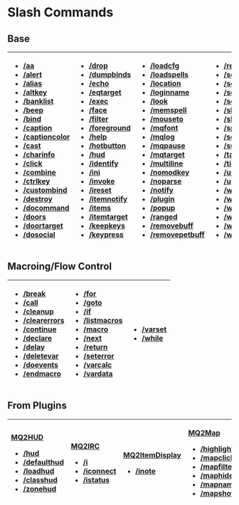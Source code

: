 # Slash Commands

## Base

<table>
  <thead>
    <tr>
      <th style="text-align:left">
        <ul>
          <li><a href="aa.md">/aa</a>
          </li>
          <li><a href="alert.md">/alert</a>
          </li>
          <li><a href="alias.md">/alias</a>
          </li>
          <li><a href="altkey.md">/altkey</a>
          </li>
          <li><a href="banklist.md">/banklist</a>
          </li>
          <li><a href="beep.md">/beep</a>
          </li>
          <li><a href="bind.md">/bind</a>
          </li>
          <li><a href="caption.md">/caption</a>
          </li>
          <li><a href="captioncolor.md">/captioncolor</a>
          </li>
          <li><a href="cast.md">/cast</a>
          </li>
          <li><a href="charinfo.md">/charinfo</a>
          </li>
          <li><a href="click.md">/click</a>
          </li>
          <li><a href="combine.md">/combine</a>
          </li>
          <li><a href="ctrlkey.md">/ctrlkey</a>
          </li>
          <li><a href="../../plugins/core-plugins/mq2custombinds/custombind.md">/custombind</a>
          </li>
          <li><a href="destroy.md">/destroy</a>
          </li>
          <li><a href="docommand.md">/docommand</a>
          </li>
          <li><a href="doors.md">/doors</a>
          </li>
          <li><a href="doortarget.md">/doortarget</a>
          </li>
          <li><a href="dosocial.md">/dosocial</a>
          </li>
        </ul>
      </th>
      <th style="text-align:left">
        <ul>
          <li><a href="drop.md">/drop</a>
          </li>
          <li><a href="dumpbinds.md">/dumpbinds</a>
          </li>
          <li><a href="echo.md">/echo</a>
          </li>
          <li><a href="eqtarget.md">/eqtarget</a>
          </li>
          <li><a href="exec.md">/exec</a>
          </li>
          <li><a href="face.md">/face</a>
          </li>
          <li><a href="filter.md">/filter</a>
          </li>
          <li><a href="foreground.md">/foreground</a>
          </li>
          <li><a href="help.md">/help</a>
          </li>
          <li><a href="hotbutton.md">/hotbutton</a>
          </li>
          <li><a href="../../plugins/core-plugins/mq2hud/hud.md">/hud</a>
          </li>
          <li><a href="identify.md">/identify</a>
          </li>
          <li><a href="ini.md">/ini</a>
          </li>
          <li><a href="../macro-commands/invoke.md">/invoke</a>
          </li>
          <li><a href="ireset.md">/ireset</a>
          </li>
          <li><a href="itemnotify.md">/itemnotify</a>
          </li>
          <li><a href="items.md">/items</a>
          </li>
          <li><a href="itemtarget.md">/itemtarget</a>
          </li>
          <li><a href="keepkeys.md">/keepkeys</a>
          </li>
          <li><a href="keypress.md">/keypress</a>
          </li>
        </ul>
      </th>
      <th style="text-align:left">
        <ul>
          <li><a href="loadcfg.md">/loadcfg</a>
          </li>
          <li><a href="loadspells.md">/loadspells</a>
          </li>
          <li><a href="location.md">/location</a>
          </li>
          <li><a href="loginname.md">/loginname</a>
          </li>
          <li><a href="look.md">/look</a>
          </li>
          <li><a href="memspell.md">/memspell</a>
          </li>
          <li><a href="https://github.com/macroquest/docs/tree/108032b0f20c28068c91a07957f88d1e87a0bb61/commands/Mouseto/README.md">/mouseto</a>
          </li>
          <li><a href="../../plugins/core-plugins/mq2chatwnd/mqfont.md">/mqfont</a>
          </li>
          <li><a href="../macro-commands/mqlog.md">/mqlog</a>
          </li>
          <li><a href="mqpause.md">/mqpause</a>
          </li>
          <li><a href="mqtarget.md">/mqtarget</a>
          </li>
          <li><a href="multiline.md">/multiline</a>
          </li>
          <li><a href="nomodkey.md">/nomodkey</a>
          </li>
          <li><a href="noparse.md">/noparse</a>
          </li>
          <li><a href="notify.md">/notify</a>
          </li>
          <li><a href="plugin.md">/plugin</a>
          </li>
          <li><a href="popup.md">/popup</a>
          </li>
          <li><a href="ranged.md">/ranged</a>
          </li>
          <li><a href="removebuff.md">/removebuff</a>
          </li>
          <li><a href="removepetbuff.md">/removepetbuff</a>
          </li>
        </ul>
      </th>
      <th style="text-align:left">
        <ul>
          <li><a href="reloadui.md">/reloadui</a>
          </li>
          <li><a href="screenmode.md">/screenmode</a>
          </li>
          <li><a href="sellitem.md">/sellitem</a>
          </li>
          <li><a href="setautorun.md">/setautorun</a>
          </li>
          <li><a href="setprio.md">/setprio</a>
          </li>
          <li><a href="shiftkey.md">/shiftkey</a>
          </li>
          <li><a href="skills.md">/skills</a>
          </li>
          <li><a href="spew.md">/spew</a>
          </li>
          <li><a href="squelch.md">/squelch</a>
          </li>
          <li><a href="substitute.md">/substitute</a>
          </li>
          <li><a href="mqtarget.md">/target</a>
          </li>
          <li><a href="timed.md">/timed</a>
          </li>
          <li><a href="unload.md">/unload</a>
          </li>
          <li><a href="updateitems.md">/updateitems</a>
          </li>
          <li><a href="where.md">/where</a>
          </li>
          <li><a href="who.md">/who</a>
          </li>
          <li><a href="whofilter.md">/whofilter</a>
          </li>
          <li><a href="whotarget.md">/whotarget</a>
          </li>
          <li><a href="windows.md">/windows</a>
          </li>
          <li><a href="windowstate.md">/windowstate</a>
          </li>
        </ul>
      </th>
    </tr>
  </thead>
  <tbody></tbody>
</table>

## Macroing/Flow Control

<table>
  <thead>
    <tr>
      <th style="text-align:left">
        <ul>
          <li><a href="../macro-commands/break.md">/break</a>
          </li>
          <li><a href="../macro-commands/call.md">/call</a>
          </li>
          <li><a href="cleanup.md">/cleanup</a>
          </li>
          <li><a href="../macro-commands/clearerrors.md">/clearerrors</a>
          </li>
          <li><a href="../macro-commands/continue.md">/continue</a>
          </li>
          <li><a href="../macro-commands/declare.md">/declare</a>
          </li>
          <li><a href="../macro-commands/delay.md">/delay</a>
          </li>
          <li><a href="../macro-commands/deletevar.md">/deletevar</a>
          </li>
          <li><a href="../macro-commands/doevents.md">/doevents</a>
          </li>
          <li><a href="endmacro.md">/endmacro</a>
          </li>
        </ul>
      </th>
      <th style="text-align:left">
        <ul>
          <li><a href="../macro-commands/for.md">/for</a>
          </li>
          <li><a href="../macro-commands/goto.md">/goto</a>
          </li>
          <li><a href="../macro-commands/if.md">/if</a>
          </li>
          <li><a href="listmacros.md">/listmacros</a>
          </li>
          <li><a href="macro.md">/macro</a>
          </li>
          <li><a href="../macro-commands/next.md">/next</a>
          </li>
          <li><a href="../macro-commands/return.md">/return</a>
          </li>
          <li><a href="../macro-commands/seterror.md">/seterror</a>
          </li>
          <li><a href="../macro-commands/varcalc.md">/varcalc</a>
          </li>
          <li><a href="../macro-commands/vardata.md">/vardata</a>
          </li>
        </ul>
      </th>
      <th style="text-align:left">
        <ul>
          <li><a href="../macro-commands/varset.md">/varset</a>
          </li>
          <li><a href="../macro-commands/while.md">/while</a>
          </li>
        </ul>
      </th>
    </tr>
  </thead>
  <tbody></tbody>
</table>

## From Plugins

<table>
  <thead>
    <tr>
      <th style="text-align:left">
        <p><a href="../../plugins/core-plugins/mq2hud/">MQ2HUD</a>
        </p>
        <ul>
          <li><a href="../../plugins/core-plugins/mq2hud/hud.md">/hud</a>
          </li>
          <li><a href="../../plugins/core-plugins/mq2hud/defaulthud.md">/defaulthud</a>
          </li>
          <li><a href="../../plugins/core-plugins/mq2hud/loadhud.md">/loadhud</a>
          </li>
          <li><a href="../../plugins/core-plugins/mq2hud/classhud.md">/classhud</a>
          </li>
          <li><a href="../../plugins/core-plugins/mq2hud/zonehud.md">/zonehud</a>
          </li>
        </ul>
      </th>
      <th style="text-align:left">
        <p><a href="../../plugins/discontinued-unsupported/mq2irc/">MQ2IRC</a>
        </p>
        <ul>
          <li><a href="../../plugins/discontinued-unsupported/mq2irc/commands/i.md">/i</a>
          </li>
          <li><a href="../../plugins/discontinued-unsupported/mq2irc/commands/iconnect.md">/iconnect</a>
          </li>
          <li><a href="../../plugins/discontinued-unsupported/mq2irc/commands/istatus.md">/istatus</a>
          </li>
        </ul>
      </th>
      <th style="text-align:left">
        <p><a href="../../plugins/core-plugins/mq2itemdisplay/">MQ2ItemDisplay</a>
        </p>
        <ul>
          <li><a href="../../plugins/core-plugins/mq2itemdisplay/inote.md">/inote</a>
          </li>
        </ul>
      </th>
      <th style="text-align:left">
        <p><a href="../../plugins/core-plugins/mq2map/">MQ2Map</a>
        </p>
        <ul>
          <li><a href="../../plugins/core-plugins/mq2map/highlight.md">/highlight</a>
          </li>
          <li><a href="../../plugins/core-plugins/mq2map/mapclick.md">/mapclick</a>
          </li>
          <li><a href="../../plugins/core-plugins/mq2map/mapfilter.md">/mapfilter</a>
          </li>
          <li><a href="../../plugins/core-plugins/mq2map/maphide.md">/maphide</a>
          </li>
          <li><a href="../../plugins/core-plugins/mq2map/mapnames.md">/mapnames</a>
          </li>
          <li><a href="../../plugins/core-plugins/mq2map/mapshow.md">/mapshow</a>
          </li>
        </ul>
      </th>
    </tr>
  </thead>
  <tbody></tbody>
</table>

